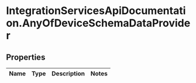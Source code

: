 # IntegrationServicesApiDocumentation.AnyOfDeviceSchemaDataProvider

## Properties
Name | Type | Description | Notes
------------ | ------------- | ------------- | -------------

